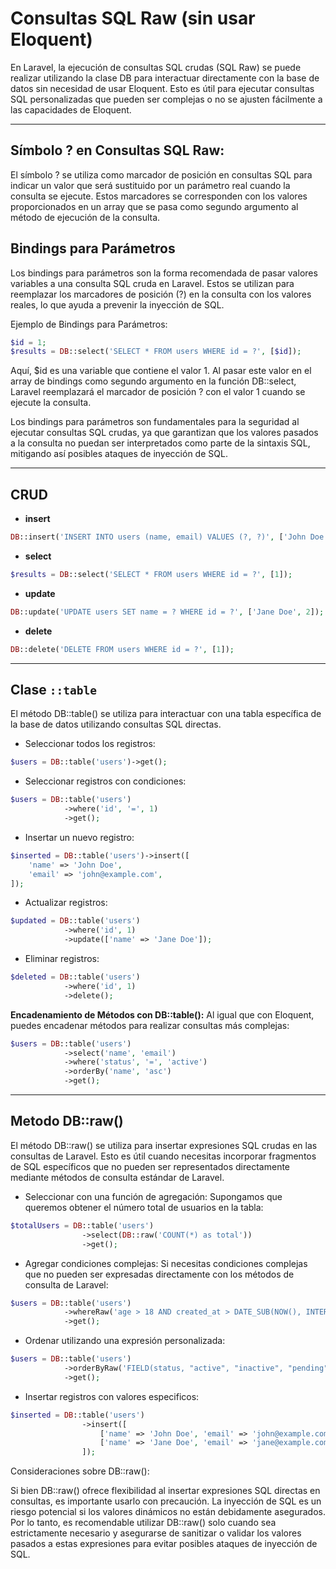 # Consultas SQL Raw (sin usar Eloquent)

En Laravel, la ejecución de consultas SQL crudas (SQL Raw) se puede realizar utilizando la clase DB para interactuar directamente con la base de datos sin necesidad de usar Eloquent. Esto es útil para ejecutar consultas SQL personalizadas que pueden ser complejas o no se ajusten fácilmente a las capacidades de Eloquent.

---

## Símbolo ? en Consultas SQL Raw:

El símbolo ? se utiliza como marcador de posición en consultas SQL para indicar un valor que será sustituido por un parámetro real cuando la consulta se ejecute. Estos marcadores se corresponden con los valores proporcionados en un array que se pasa como segundo argumento al método de ejecución de la consulta.

## Bindings para Parámetros

Los bindings para parámetros son la forma recomendada de pasar valores variables a una consulta SQL cruda en Laravel. Estos se utilizan para reemplazar los marcadores de posición (?) en la consulta con los valores reales, lo que ayuda a prevenir la inyección de SQL.

Ejemplo de Bindings para Parámetros:

```php
$id = 1;
$results = DB::select('SELECT * FROM users WHERE id = ?', [$id]);
```

Aquí, $id es una variable que contiene el valor 1. Al pasar este valor en el array de bindings como segundo argumento en la función DB::select, Laravel reemplazará el marcador de posición ? con el valor 1 cuando se ejecute la consulta.

Los bindings para parámetros son fundamentales para la seguridad al ejecutar consultas SQL crudas, ya que garantizan que los valores pasados a la consulta no puedan ser interpretados como parte de la sintaxis SQL, mitigando así posibles ataques de inyección de SQL.

---

## CRUD

- **insert**

```php
DB::insert('INSERT INTO users (name, email) VALUES (?, ?)', ['John Doe', 'john@example.com']);
```

- **select**

```php
$results = DB::select('SELECT * FROM users WHERE id = ?', [1]);
```

- **update**

```php
DB::update('UPDATE users SET name = ? WHERE id = ?', ['Jane Doe', 2]);
```

- **delete**

```php
DB::delete('DELETE FROM users WHERE id = ?', [1]);
```

---

## Clase `::table`

El método DB::table() se utiliza para interactuar con una tabla específica de la base de datos utilizando consultas SQL directas.

- Seleccionar todos los registros:

```php
$users = DB::table('users')->get();
```

- Seleccionar registros con condiciones:

```php
$users = DB::table('users')
            ->where('id', '=', 1)
            ->get();
```

- Insertar un nuevo registro:

```php
$inserted = DB::table('users')->insert([
    'name' => 'John Doe',
    'email' => 'john@example.com',
]);
```

- Actualizar registros:

```php
$updated = DB::table('users')
            ->where('id', 1)
            ->update(['name' => 'Jane Doe']);
```

- Eliminar registros:

```php
$deleted = DB::table('users')
            ->where('id', 1)
            ->delete();
```

**Encadenamiento de Métodos con DB::table():**
Al igual que con Eloquent, puedes encadenar métodos para realizar consultas más complejas:

```php
$users = DB::table('users')
            ->select('name', 'email')
            ->where('status', '=', 'active')
            ->orderBy('name', 'asc')
            ->get();

```

---

## Metodo DB::raw()

El método DB::raw() se utiliza para insertar expresiones SQL crudas en las consultas de Laravel. Esto es útil cuando necesitas incorporar fragmentos de SQL específicos que no pueden ser representados directamente mediante métodos de consulta estándar de Laravel.

- Seleccionar con una función de agregación: Supongamos que queremos obtener el número total de usuarios en la tabla:

```php
$totalUsers = DB::table('users')
                ->select(DB::raw('COUNT(*) as total'))
                ->get();
```

- Agregar condiciones complejas: Si necesitas condiciones complejas que no pueden ser expresadas directamente con los métodos de consulta de Laravel:

```php
$users = DB::table('users')
            ->whereRaw('age > 18 AND created_at > DATE_SUB(NOW(), INTERVAL 1 YEAR)')
            ->get();
```

- Ordenar utilizando una expresión personalizada:

```php
$users = DB::table('users')
            ->orderByRaw('FIELD(status, "active", "inactive", "pending")')
            ->get();
```

- Insertar registros con valores especificos:

```php
$inserted = DB::table('users')
                ->insert([
                    ['name' => 'John Doe', 'email' => 'john@example.com', 'age' => DB::raw('YEAR(NOW()) - 1985')],
                    ['name' => 'Jane Doe', 'email' => 'jane@example.com', 'age' => DB::raw('YEAR(NOW()) - 1990')],
                ]);
```

Consideraciones sobre DB::raw():

Si bien DB::raw() ofrece flexibilidad al insertar expresiones SQL directas en consultas, es importante usarlo con precaución. La inyección de SQL es un riesgo potencial si los valores dinámicos no están debidamente asegurados. Por lo tanto, es recomendable utilizar DB::raw() solo cuando sea estrictamente necesario y asegurarse de sanitizar o validar los valores pasados a estas expresiones para evitar posibles ataques de inyección de SQL.

